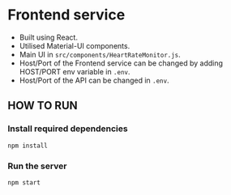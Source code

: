 # Frontend service

- Built using React.
- Utilised Material-UI components.
- Main UI in `src/components/HeartRateMonitor.js`.
- Host/Port of the Frontend service can be changed by adding HOST/PORT env variable in `.env`.
- Host/Port of the API can be changed in `.env`.

## HOW TO RUN

### Install required dependencies

```
npm install
```

### Run the server

```
npm start
```
